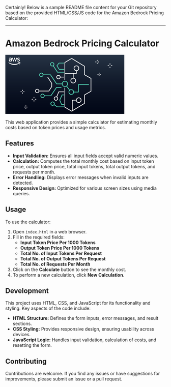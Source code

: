 Certainly! Below is a sample README file content for your Git repository based on the provided HTML/CSS/JS code for the Amazon Bedrock Pricing Calculator:

---

# Amazon Bedrock Pricing Calculator

![Calculator Preview](bedrock_cost_cal_image.png)

This web application provides a simple calculator for estimating monthly costs based on token prices and usage metrics.

## Features

- **Input Validation:** Ensures all input fields accept valid numeric values.
- **Calculation:** Computes the total monthly cost based on input token price, output token price, total input tokens, total output tokens, and requests per month.
- **Error Handling:** Displays error messages when invalid inputs are detected.
- **Responsive Design:** Optimized for various screen sizes using media queries.

## Usage

To use the calculator:

1. Open `index.html` in a web browser.
2. Fill in the required fields:
   - **Input Token Price Per 1000 Tokens**
   - **Output Token Price Per 1000 Tokens**
   - **Total No. of Input Tokens Per Request**
   - **Total No. of Output Tokens Per Request**
   - **Total No. of Requests Per Month**
3. Click on the **Calculate** button to see the monthly cost.
4. To perform a new calculation, click **New Calculation**.

## Development

This project uses HTML, CSS, and JavaScript for its functionality and styling. Key aspects of the code include:

- **HTML Structure:** Defines the form inputs, error messages, and result sections.
- **CSS Styling:** Provides responsive design, ensuring usability across devices.
- **JavaScript Logic:** Handles input validation, calculation of costs, and resetting the form.

## Contributing

Contributions are welcome. If you find any issues or have suggestions for improvements, please submit an issue or a pull request.

